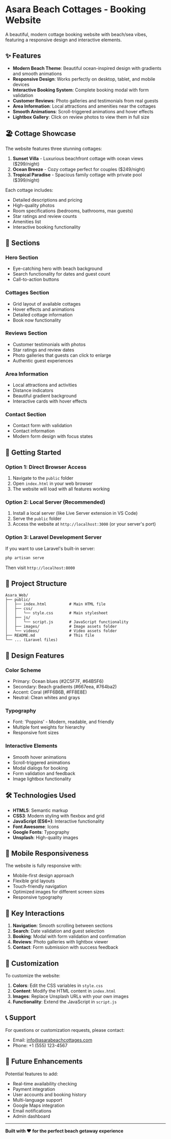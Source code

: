 # Asara Beach Cottages - Booking Website

A beautiful, modern cottage booking website with beach/sea vibes, featuring a responsive design and interactive elements.

## ✨ Features

- **Modern Beach Theme**: Beautiful ocean-inspired design with gradients and smooth animations
- **Responsive Design**: Works perfectly on desktop, tablet, and mobile devices
- **Interactive Booking System**: Complete booking modal with form validation
- **Customer Reviews**: Photo galleries and testimonials from real guests
- **Area Information**: Local attractions and amenities near the cottages
- **Smooth Animations**: Scroll-triggered animations and hover effects
- **Lightbox Gallery**: Click on review photos to view them in full size

## 🏖️ Cottage Showcase

The website features three stunning cottages:

1. **Sunset Villa** - Luxurious beachfront cottage with ocean views ($299/night)
2. **Ocean Breeze** - Cozy cottage perfect for couples ($249/night) 
3. **Tropical Paradise** - Spacious family cottage with private pool ($399/night)

Each cottage includes:
- Detailed descriptions and pricing
- High-quality photos
- Room specifications (bedrooms, bathrooms, max guests)
- Star ratings and review counts
- Amenities list
- Interactive booking functionality

## 🌊 Sections

### Hero Section
- Eye-catching hero with beach background
- Search functionality for dates and guest count
- Call-to-action buttons

### Cottages Section
- Grid layout of available cottages
- Hover effects and animations
- Detailed cottage information
- Book now functionality

### Reviews Section
- Customer testimonials with photos
- Star ratings and review dates
- Photo galleries that guests can click to enlarge
- Authentic guest experiences

### Area Information
- Local attractions and activities
- Distance indicators
- Beautiful gradient background
- Interactive cards with hover effects

### Contact Section
- Contact form with validation
- Contact information
- Modern form design with focus states

## 🚀 Getting Started

### Option 1: Direct Browser Access
1. Navigate to the `public` folder
2. Open `index.html` in your web browser
3. The website will load with all features working

### Option 2: Local Server (Recommended)
1. Install a local server (like Live Server extension in VS Code)
2. Serve the `public` folder
3. Access the website at `http://localhost:3000` (or your server's port)

### Option 3: Laravel Development Server
If you want to use Laravel's built-in server:
```bash
php artisan serve
```
Then visit `http://localhost:8000`

## 📁 Project Structure

```
Asara_Web/
├── public/
│   ├── index.html          # Main HTML file
│   ├── css/
│   │   └── style.css       # Main stylesheet
│   ├── js/
│   │   └── script.js       # JavaScript functionality
│   ├── images/             # Image assets folder
│   └── videos/             # Video assets folder
├── README.md               # This file
└── ... (Laravel files)
```

## 🎨 Design Features

### Color Scheme
- Primary: Ocean blues (#2C5F7F, #64B5F6)
- Secondary: Beach gradients (#667eea, #764ba2)
- Accent: Coral (#FF6B6B, #FF8E8E)
- Neutral: Clean whites and grays

### Typography
- Font: 'Poppins' - Modern, readable, and friendly
- Multiple font weights for hierarchy
- Responsive font sizes

### Interactive Elements
- Smooth hover animations
- Scroll-triggered animations
- Modal dialogs for booking
- Form validation and feedback
- Image lightbox functionality

## 🛠️ Technologies Used

- **HTML5**: Semantic markup
- **CSS3**: Modern styling with flexbox and grid
- **JavaScript (ES6+)**: Interactive functionality
- **Font Awesome**: Icons
- **Google Fonts**: Typography
- **Unsplash**: High-quality images

## 📱 Mobile Responsiveness

The website is fully responsive with:
- Mobile-first design approach
- Flexible grid layouts
- Touch-friendly navigation
- Optimized images for different screen sizes
- Responsive typography

## 🎯 Key Interactions

1. **Navigation**: Smooth scrolling between sections
2. **Search**: Date validation and guest selection
3. **Booking**: Modal with form validation and confirmation
4. **Reviews**: Photo galleries with lightbox viewer
5. **Contact**: Form submission with success feedback

## 🔧 Customization

To customize the website:

1. **Colors**: Edit the CSS variables in `style.css`
2. **Content**: Modify the HTML content in `index.html`
3. **Images**: Replace Unsplash URLs with your own images
4. **Functionality**: Extend the JavaScript in `script.js`

## 📞 Support

For questions or customization requests, please contact:
- Email: info@asarabeachcottages.com
- Phone: +1 (555) 123-4567

## 🌟 Future Enhancements

Potential features to add:
- Real-time availability checking
- Payment integration
- User accounts and booking history
- Multi-language support
- Google Maps integration
- Email notifications
- Admin dashboard

---

**Built with ❤️ for the perfect beach getaway experience**
